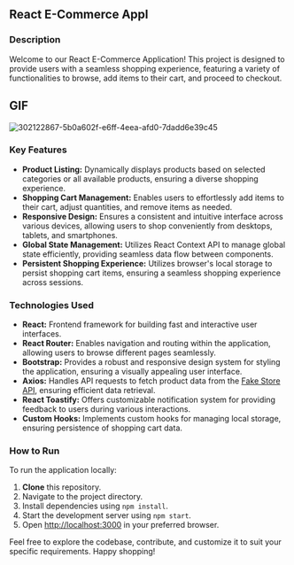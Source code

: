 ## React E-Commerce Appl

### Description

Welcome to our React E-Commerce Application! This project is designed to provide users with a seamless shopping experience, featuring a variety of functionalities to browse, add items to their cart, and proceed to checkout.

## GIF

![302122867-5b0a602f-e6ff-4eea-afd0-7dadd6e39c45](https://github.com/SakirParlakbileker/React-Context-API-E-Commerce-App/assets/147662891/9b7c6729-da50-40b3-8943-4288f25e5935)



### Key Features

- **Product Listing:** Dynamically displays products based on selected categories or all available products, ensuring a diverse shopping experience.
- **Shopping Cart Management:** Enables users to effortlessly add items to their cart, adjust quantities, and remove items as needed.
- **Responsive Design:** Ensures a consistent and intuitive interface across various devices, allowing users to shop conveniently from desktops, tablets, and smartphones.
- **Global State Management:** Utilizes React Context API to manage global state efficiently, providing seamless data flow between components.
- **Persistent Shopping Experience:** Utilizes browser's local storage to persist shopping cart items, ensuring a seamless shopping experience across sessions.

### Technologies Used

- **React:** Frontend framework for building fast and interactive user interfaces.
- **React Router:** Enables navigation and routing within the application, allowing users to browse different pages seamlessly.
- **Bootstrap:** Provides a robust and responsive design system for styling the application, ensuring a visually appealing user interface.
- **Axios:** Handles API requests to fetch product data from the [Fake Store API](https://fakestoreapi.com/), ensuring efficient data retrieval.
- **React Toastify:** Offers customizable notification system for providing feedback to users during various interactions.
- **Custom Hooks:** Implements custom hooks for managing local storage, ensuring persistence of shopping cart data.


### How to Run

To run the application locally:

1. **Clone** this repository.
2. Navigate to the project directory.
3. Install dependencies using `npm install`.
4. Start the development server using `npm start`.
5. Open [http://localhost:3000](http://localhost:3000) in your preferred browser.

Feel free to explore the codebase, contribute, and customize it to suit your specific requirements. Happy shopping!
